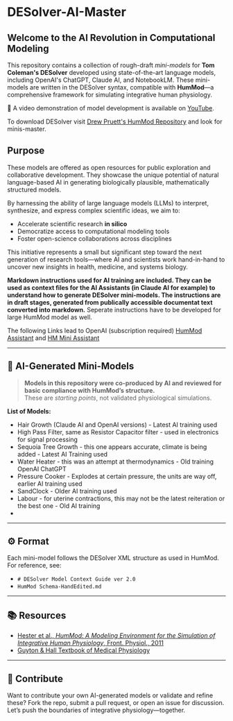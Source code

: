 # DESolver-AI-Master

## Welcome to the AI Revolution in Computational Modeling

This repository contains a collection of rough-draft *mini-models* for **Tom Coleman's DESolver** developed using state-of-the-art language models, including OpenAI's ChatGPT, Claude AI, and NotebookLM. 
These mini-models are written in the DESolver syntax, compatible with **HumMod**—a comprehensive framework for simulating integrative human physiology.
  
🎥 A video demonstration of model development is available on [YouTube](https://www.youtube.com/watch?v=UOPwOKI7-h0&feature=youtu.be).

To download DESolver visit [Drew Pruett's HumMod Repository](https://github.com/HumMod) and look for minis-master.

## Purpose

These models are offered as open resources for public exploration and collaborative development. They showcase the unique potential of natural language-based AI in generating biologically plausible, mathematically structured models.

By harnessing the ability of large language models (LLMs) to interpret, synthesize, and express complex scientific ideas, we aim to:

- Accelerate scientific research **in silico** 
- Democratize access to computational modeling tools
- Foster open-science collaborations across disciplines

This initiative represents a small but significant step toward the next generation of research tools—where AI and scientists work hand-in-hand to uncover new insights in health, medicine, and systems biology.

**Markdown instructions used for AI training are included. They can be used as context files for the AI Assistants (in Claude AI for example) to understand how to generate DESolver mini-models. The instructions are in draft stages, generated from publically accessible documentat text converted into markdown.**
Seperate instructions have to be developed for large HumMod model as well. 

The following Links lead to OpenAI (subscription required) [HumMod Assistant](https://chatgpt.com/g/g-678023d18b6c8191b7fe4a22c0e56fad-hm-mini-assistant) and 
[HM Mini Assistant](https://chatgpt.com/g/g-bn4wJyzO0-hummod-assistant)


---

## 🧠 AI-Generated Mini-Models

> **Models in this repository were co-produced by AI and reviewed for basic compliance with HumMod’s structure.**  
> These are *starting points*, not validated physiological simulations.

**List of Models:**
- Hair Growth (Claude AI and OpenAI versions) - Latest AI training used 
- High Pass Filter, same as Resistor Capacitor filter - used in electronics for signal processing 
- Sequoia Tree Growth - this one appears accurate, climate is being added - Latest AI Training used
- Water Heater - this was an attempt at thermodynamics - Old training OpenAI ChatGPT 
- Pressure Cooker - Explodes at certain pressure, the units are way off, earlier AI training used
- SandClock - Older AI training used
- Labour - for uterine contractions, this may not be the latest reiteration or the best one - Old AI training
- 
---

## ⚙️ Format

Each mini-model follows the DESolver XML structure as used in HumMod. For reference, see:
- `# DESolver Model Context Guide ver 2.0`
- `HumMod Schema-HandEdited.md`

---

## 📚 Resources

- [Hester et al., *HumMod: A Modeling Environment for the Simulation of Integrative Human Physiology*, Front. Physiol., 2011](https://doi.org/10.3389/fphys.2011.00012)
- [Guyton & Hall Textbook of Medical Physiology](https://www.elsevier.com/books/guyton-and-hall-textbook-of-medical-physiology/hall/978-0-323-59712-8)

---

## 👥 Contribute

Want to contribute your own AI-generated models or validate and refine these? Fork the repo, submit a pull request, or open an issue for discussion. Let’s push the boundaries of integrative physiology—together.

